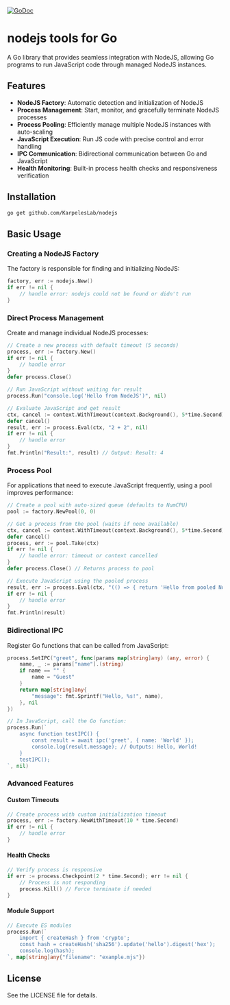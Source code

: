 [![GoDoc](https://godoc.org/github.com/KarpelesLab/nodejs?status.svg)](https://godoc.org/github.com/KarpelesLab/nodejs)

# nodejs tools for Go

A Go library that provides seamless integration with NodeJS, allowing Go programs to run JavaScript code through managed NodeJS instances.

## Features

- **NodeJS Factory**: Automatic detection and initialization of NodeJS
- **Process Management**: Start, monitor, and gracefully terminate NodeJS processes
- **Process Pooling**: Efficiently manage multiple NodeJS instances with auto-scaling
- **JavaScript Execution**: Run JS code with precise control and error handling
- **IPC Communication**: Bidirectional communication between Go and JavaScript
- **Health Monitoring**: Built-in process health checks and responsiveness verification

## Installation

```bash
go get github.com/KarpelesLab/nodejs
```

## Basic Usage

### Creating a NodeJS Factory

The factory is responsible for finding and initializing NodeJS:

```go
factory, err := nodejs.New()
if err != nil {
    // handle error: nodejs could not be found or didn't run
}
```

### Direct Process Management

Create and manage individual NodeJS processes:

```go
// Create a new process with default timeout (5 seconds)
process, err := factory.New()
if err != nil {
    // handle error
}
defer process.Close()

// Run JavaScript without waiting for result
process.Run("console.log('Hello from NodeJS')", nil)

// Evaluate JavaScript and get result
ctx, cancel := context.WithTimeout(context.Background(), 5*time.Second)
defer cancel()
result, err := process.Eval(ctx, "2 + 2", nil)
if err != nil {
    // handle error
}
fmt.Println("Result:", result) // Output: Result: 4
```

### Process Pool

For applications that need to execute JavaScript frequently, using a pool improves performance:

```go
// Create a pool with auto-sized queue (defaults to NumCPU)
pool := factory.NewPool(0, 0)

// Get a process from the pool (waits if none available)
ctx, cancel := context.WithTimeout(context.Background(), 5*time.Second)
defer cancel()
process, err := pool.Take(ctx)
if err != nil {
    // handle error: timeout or context cancelled
}
defer process.Close() // Returns process to pool

// Execute JavaScript using the pooled process
result, err := process.Eval(ctx, "(() => { return 'Hello from pooled NodeJS'; })()", nil)
if err != nil {
    // handle error
}
fmt.Println(result)
```

### Bidirectional IPC

Register Go functions that can be called from JavaScript:

```go
process.SetIPC("greet", func(params map[string]any) (any, error) {
    name, _ := params["name"].(string)
    if name == "" {
        name = "Guest"
    }
    return map[string]any{
        "message": fmt.Sprintf("Hello, %s!", name),
    }, nil
})

// In JavaScript, call the Go function:
process.Run(`
    async function testIPC() {
        const result = await ipc('greet', { name: 'World' });
        console.log(result.message); // Outputs: Hello, World!
    }
    testIPC();
`, nil)
```

### Advanced Features

#### Custom Timeouts

```go
// Create process with custom initialization timeout
process, err := factory.NewWithTimeout(10 * time.Second)
if err != nil {
    // handle error
}
```

#### Health Checks

```go
// Verify process is responsive
if err := process.Checkpoint(2 * time.Second); err != nil {
    // Process is not responding
    process.Kill() // Force terminate if needed
}
```

#### Module Support

```go
// Execute ES modules
process.Run(`
    import { createHash } from 'crypto';
    const hash = createHash('sha256').update('hello').digest('hex');
    console.log(hash);
`, map[string]any{"filename": "example.mjs"})
```

## License

See the LICENSE file for details.